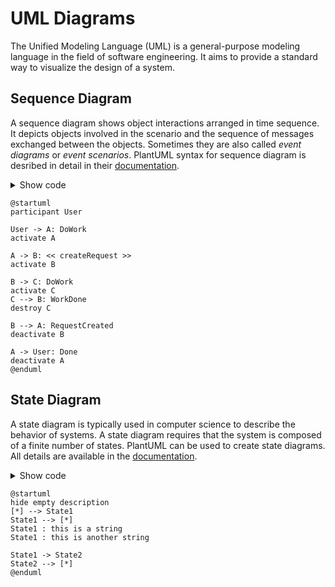 # UML Diagrams
The Unified Modeling Language (UML) is a general-purpose modeling language in
the field of software engineering.
It aims to provide a standard way to visualize the design of a system.

## Sequence Diagram
A sequence diagram shows object interactions arranged in time sequence.
It depicts objects involved in the scenario and the sequence of messages
exchanged between the objects.
Sometimes they are also called _event diagrams_ or _event scenarios_.
PlantUML syntax for sequence diagram is desribed in detail in their
[documentation](https://plantuml.com/sequence-diagram).
<details>
  <summary>Show code</summary>
  <div>

    ```plantuml
    @startuml
    participant User

    User -> A: DoWork
    activate A

    A -> B: << createRequest >>
    activate B

    B -> C: DoWork
    activate C
    C --> B: WorkDone
    destroy C

    B --> A: RequestCreated
    deactivate B

    A -> User: Done
    deactivate A
    @enduml
    ```

  </div>
</details>

```plantuml
@startuml
participant User

User -> A: DoWork
activate A

A -> B: << createRequest >>
activate B

B -> C: DoWork
activate C
C --> B: WorkDone
destroy C

B --> A: RequestCreated
deactivate B

A -> User: Done
deactivate A
@enduml
```

## State Diagram
A state diagram is typically used in computer science to describe the behavior
of systems.
A state diagram requires that the system is composed of a finite number of
states.
PlantUML can be used to create state diagrams.
All details are available in the [documentation](https://plantuml.com/state-diagram).
<details>
  <summary>Show code</summary>
  <div>

    ```plantuml
    @startuml
    hide empty description
    [*] --> State1
    State1 --> [*]
    State1 : this is a string
    State1 : this is another string

    State1 -> State2
    State2 --> [*]
    @enduml
    ```

  </div>
</details>

```plantuml
@startuml
hide empty description
[*] --> State1
State1 --> [*]
State1 : this is a string
State1 : this is another string

State1 -> State2
State2 --> [*]
@enduml
```